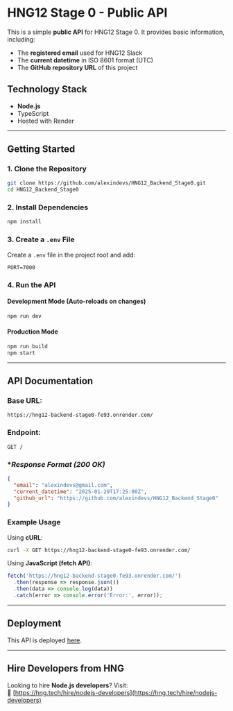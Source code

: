 # HNG12 Stage 0 - Public API  

This is a simple **public API** for HNG12 Stage 0. It provides basic information, including:

- The **registered email** used for HNG12 Slack  
- The **current datetime** in ISO 8601 format (UTC)  
- The **GitHub repository URL** of this project  

## **Technology Stack**  

- **Node.js**
- TypeScript
- Hosted with Render

---

## **Getting Started**  

### **1. Clone the Repository**  
```bash
git clone https://github.com/alexindevs/HNG12_Backend_Stage0.git
cd HNG12_Backend_Stage0
```

### **2. Install Dependencies**

```bash
npm install
```

### **3. Create a `.env` File**  
Create a `.env` file in the project root and add:  
```env
PORT=7000
```

### **4. Run the API**  

#### **Development Mode (Auto-reloads on changes)**  

```bash
npm run dev
```

#### **Production Mode**  

```bash
npm run build
npm start
```

---

## **API Documentation**  

### **Base URL:**  
```
https://hng12-backend-stage0-fe93.onrender.com/
```

### **Endpoint:**

```
GET /
```

### **Response Format (200 OK)*

```json
{
  "email": "alexindevs@gmail.com",
  "current_datetime": "2025-01-29T17:25:00Z",
  "github_url": "https://github.com/alexindevs/HNG12_Backend_Stage0"
}
```

### **Example Usage**  
Using **cURL**:  
```bash
curl -X GET https://hng12-backend-stage0-fe93.onrender.com/
```

Using **JavaScript (fetch API)**:

```js
fetch('https://hng12-backend-stage0-fe93.onrender.com/')
  .then(response => response.json())
  .then(data => console.log(data))
  .catch(error => console.error('Error:', error));
```

---

## **Deployment**

This API is deployed [here](https://hng12-backend-stage0-fe93.onrender.com/).

---

## Hire Developers from HNG

Looking to hire **Node.js developers**? Visit:  
🔗 [https://hng.tech/hire/nodejs-developers](https://hng.tech/hire/nodejs-developers)
